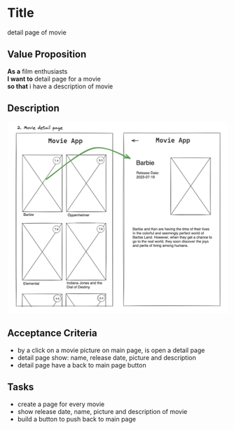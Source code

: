 # Title

detail page of movie

## Value Proposition

**As a** film enthusiasts <br>
**I want to** detail page for a movie <br>
**so that** i have a description of movie <br>

## Description

![wireframe](./assets/scribble-movie-details-page.png)

## Acceptance Criteria

- by a click on a movie picture on main page, is open a detail page
- detail page show: name, release date, picture and description
- detail page have a back to main page button

## Tasks

- create a page for every movie
- show release date, name, picture and description of movie
- build a button to push back to main page
